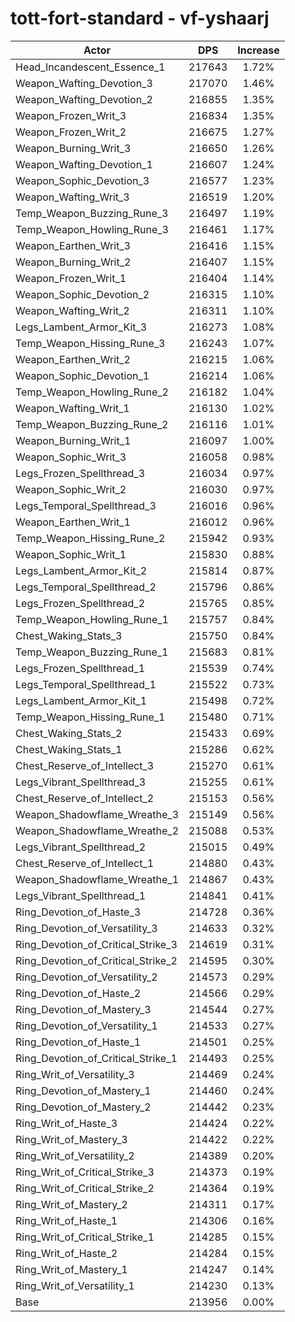 # tott-fort-standard - vf-yshaarj
| Actor | DPS | Increase |
|---|:---:|:---:|
|Head_Incandescent_Essence_1|217643|1.72%|
|Weapon_Wafting_Devotion_3|217070|1.46%|
|Weapon_Wafting_Devotion_2|216855|1.35%|
|Weapon_Frozen_Writ_3|216834|1.35%|
|Weapon_Frozen_Writ_2|216675|1.27%|
|Weapon_Burning_Writ_3|216650|1.26%|
|Weapon_Wafting_Devotion_1|216607|1.24%|
|Weapon_Sophic_Devotion_3|216577|1.23%|
|Weapon_Wafting_Writ_3|216519|1.20%|
|Temp_Weapon_Buzzing_Rune_3|216497|1.19%|
|Temp_Weapon_Howling_Rune_3|216461|1.17%|
|Weapon_Earthen_Writ_3|216416|1.15%|
|Weapon_Burning_Writ_2|216407|1.15%|
|Weapon_Frozen_Writ_1|216404|1.14%|
|Weapon_Sophic_Devotion_2|216315|1.10%|
|Weapon_Wafting_Writ_2|216311|1.10%|
|Legs_Lambent_Armor_Kit_3|216273|1.08%|
|Temp_Weapon_Hissing_Rune_3|216243|1.07%|
|Weapon_Earthen_Writ_2|216215|1.06%|
|Weapon_Sophic_Devotion_1|216214|1.06%|
|Temp_Weapon_Howling_Rune_2|216182|1.04%|
|Weapon_Wafting_Writ_1|216130|1.02%|
|Temp_Weapon_Buzzing_Rune_2|216116|1.01%|
|Weapon_Burning_Writ_1|216097|1.00%|
|Weapon_Sophic_Writ_3|216058|0.98%|
|Legs_Frozen_Spellthread_3|216034|0.97%|
|Weapon_Sophic_Writ_2|216030|0.97%|
|Legs_Temporal_Spellthread_3|216016|0.96%|
|Weapon_Earthen_Writ_1|216012|0.96%|
|Temp_Weapon_Hissing_Rune_2|215942|0.93%|
|Weapon_Sophic_Writ_1|215830|0.88%|
|Legs_Lambent_Armor_Kit_2|215814|0.87%|
|Legs_Temporal_Spellthread_2|215796|0.86%|
|Legs_Frozen_Spellthread_2|215765|0.85%|
|Temp_Weapon_Howling_Rune_1|215757|0.84%|
|Chest_Waking_Stats_3|215750|0.84%|
|Temp_Weapon_Buzzing_Rune_1|215683|0.81%|
|Legs_Frozen_Spellthread_1|215539|0.74%|
|Legs_Temporal_Spellthread_1|215522|0.73%|
|Legs_Lambent_Armor_Kit_1|215498|0.72%|
|Temp_Weapon_Hissing_Rune_1|215480|0.71%|
|Chest_Waking_Stats_2|215433|0.69%|
|Chest_Waking_Stats_1|215286|0.62%|
|Chest_Reserve_of_Intellect_3|215270|0.61%|
|Legs_Vibrant_Spellthread_3|215255|0.61%|
|Chest_Reserve_of_Intellect_2|215153|0.56%|
|Weapon_Shadowflame_Wreathe_3|215149|0.56%|
|Weapon_Shadowflame_Wreathe_2|215088|0.53%|
|Legs_Vibrant_Spellthread_2|215015|0.49%|
|Chest_Reserve_of_Intellect_1|214880|0.43%|
|Weapon_Shadowflame_Wreathe_1|214867|0.43%|
|Legs_Vibrant_Spellthread_1|214841|0.41%|
|Ring_Devotion_of_Haste_3|214728|0.36%|
|Ring_Devotion_of_Versatility_3|214633|0.32%|
|Ring_Devotion_of_Critical_Strike_3|214619|0.31%|
|Ring_Devotion_of_Critical_Strike_2|214595|0.30%|
|Ring_Devotion_of_Versatility_2|214573|0.29%|
|Ring_Devotion_of_Haste_2|214566|0.29%|
|Ring_Devotion_of_Mastery_3|214544|0.27%|
|Ring_Devotion_of_Versatility_1|214533|0.27%|
|Ring_Devotion_of_Haste_1|214501|0.25%|
|Ring_Devotion_of_Critical_Strike_1|214493|0.25%|
|Ring_Writ_of_Versatility_3|214469|0.24%|
|Ring_Devotion_of_Mastery_1|214460|0.24%|
|Ring_Devotion_of_Mastery_2|214442|0.23%|
|Ring_Writ_of_Haste_3|214424|0.22%|
|Ring_Writ_of_Mastery_3|214422|0.22%|
|Ring_Writ_of_Versatility_2|214389|0.20%|
|Ring_Writ_of_Critical_Strike_3|214373|0.19%|
|Ring_Writ_of_Critical_Strike_2|214364|0.19%|
|Ring_Writ_of_Mastery_2|214311|0.17%|
|Ring_Writ_of_Haste_1|214306|0.16%|
|Ring_Writ_of_Critical_Strike_1|214285|0.15%|
|Ring_Writ_of_Haste_2|214284|0.15%|
|Ring_Writ_of_Mastery_1|214247|0.14%|
|Ring_Writ_of_Versatility_1|214230|0.13%|
|Base|213956|0.00%|
